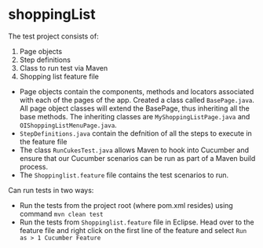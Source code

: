 # shoppingList
The test project consists of:
  1. Page objects
  2. Step definitions
  3. Class to run test via Maven
  4. Shopping list feature file
  
 - Page objects contain the components, methods and locators associated with each of the pages of the app. Created a class called `BasePage.java`. All page object classes will extend the BasePage, thus inheriting all the base methods. The inheriting classes are `MyShoppingListPage.java` and `OIShoppingListMenuPage.java`.
 - `StepDefinitions.java` contain the defnition of all the steps to execute in the feature file
 - The class `RunCukesTest.java` allows Maven to hook into Cucumber and ensure that our Cucumber scenarios can be run as part of a Maven build process.
 - The `Shoppinglist.feature` file contains the test scenarios to run.
 
 Can run tests in two ways:
  - Run the tests from the project root (where pom.xml resides) using command `mvn clean test`
  - Run the tests from `Shoppinglist.feature` file in Eclipse. Head over to the feature file and right click on the first line of the feature and select `Run as > 1 Cucumber Feature`
